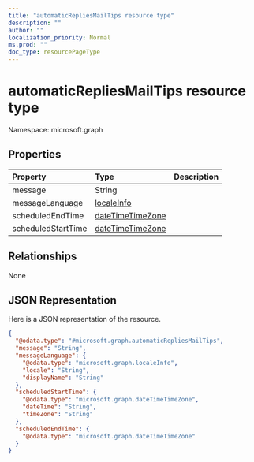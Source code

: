 ```yaml
---
title: "automaticRepliesMailTips resource type"
description: ""
author: ""
localization_priority: Normal
ms.prod: ""
doc_type: resourcePageType
---
```


# automaticRepliesMailTips resource type


Namespace: microsoft.graph



## Properties
|Property|Type|Description|
|:---|:---|:---|
|message|String||
|messageLanguage|[localeInfo](../resources/localeinfo.md)||
|scheduledEndTime|[dateTimeTimeZone](../resources/datetimetimezone.md)||
|scheduledStartTime|[dateTimeTimeZone](../resources/datetimetimezone.md)||

## Relationships
None

## JSON Representation
Here is a JSON representation of the resource.
<!-- {
  "blockType": "resource",
  "@odata.type": "microsoft.graph.automaticRepliesMailTips"
}
-->
``` json
{
  "@odata.type": "#microsoft.graph.automaticRepliesMailTips",
  "message": "String",
  "messageLanguage": {
    "@odata.type": "microsoft.graph.localeInfo",
    "locale": "String",
    "displayName": "String"
  },
  "scheduledStartTime": {
    "@odata.type": "microsoft.graph.dateTimeTimeZone",
    "dateTime": "String",
    "timeZone": "String"
  },
  "scheduledEndTime": {
    "@odata.type": "microsoft.graph.dateTimeTimeZone"
  }
}
```

